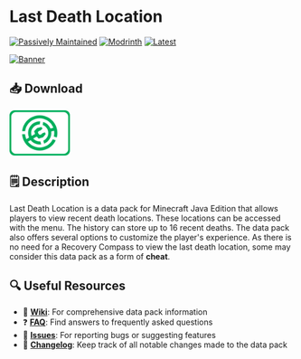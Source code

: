 # Last Death Location
[![Passively Maintained](https://img.shields.io/badge/status-passively_maintained-yellowgreen?style=for-the-badge)](https://github.com/fixyldev/fixyldev/blob/main/STATUS.md#passively-maintained)
[![Modrinth](https://img.shields.io/modrinth/dt/zQj6JND7?style=for-the-badge&logo=modrinth&labelColor=gray&color=00af5c&label)](https://modrinth.com/datapack/last-death-location)
[![Latest](https://img.shields.io/modrinth/game-versions/zQj6JND7?style=for-the-badge&label=latest)](https://modrinth.com/datapack/last-death-location/versions)

[![Banner](images/banner.webp)](https://modrinth.com/datapack/last-death-location)

## 📥 Download
[<img src="https://github.com/fixyldev/fixyldev/blob/main/download/modrinth.svg" height="80">](https://modrinth.com/datapack/last-death-location)

## 🗒️ Description
Last Death Location is a data pack for Minecraft Java Edition that allows players to view recent death locations. These locations can be accessed with the menu. The history can store up to 16 recent deaths. The data pack also offers several options to customize the player's experience. As there is no need for a Recovery Compass to view the last death location, some may consider this data pack as a form of **cheat**.

## 🔍 Useful Resources
- 📖 [**Wiki**](https://github.com/fixyldev/LastDeathLocation/wiki): For comprehensive data pack information
- ❓ [**FAQ**](https://github.com/fixyldev/LastDeathLocation/wiki/FAQ): Find answers to frequently asked questions
- 🐛 [**Issues**](https://github.com/fixyldev/LastDeathLocation/issues): For reporting bugs or suggesting features
- 📝 [**Changelog**](https://modrinth.com/datapack/last-death-location/changelog): Keep track of all notable changes made to the data pack
